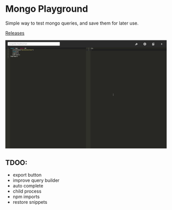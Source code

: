# Mongo Playground

Simple way to test mongo queries, and save them for later use.

[Releases](https://tinyurl.com/y5cac5fm)

![mongo playground](https://github.com/niradler/mongo-playground/blob/react/react-demo.gif)

## TDOO:

- export button
- improve query builder
- auto complete
- child process
- npm imports
- restore snippets

